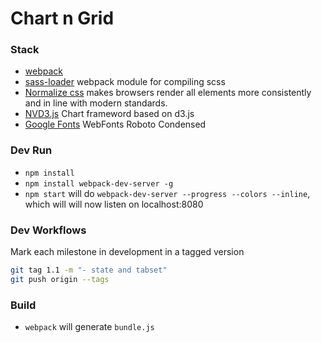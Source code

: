 # Chart n Grid

### Stack
* [webpack] 
* [sass-loader] webpack module for compiling scss
* [Normalize css] makes browsers render all elements more consistently and in line with modern standards. 
* [NVD3.js] Chart frameword based on d3.js
* [Google Fonts] WebFonts Roboto Condensed

### Dev Run
- `npm install`
- `npm install webpack-dev-server -g`
- `npm start` will do `webpack-dev-server --progress --colors --inline`, which will will now listen on localhost:8080

### Dev Workflows
Mark each milestone in development in a tagged version
```bash
git tag 1.1 -m "- state and tabset"
git push origin --tags
```

### Build
- `webpack` will generate `bundle.js`


[webpack]: <https://webpack.github.io/>
[sass-loader]: <https://github.com/jtangelder/sass-loader>
[Normalize css]: <https://necolas.github.io/normalize.css>
[NVD3.js]: <http://nvd3.org/>
[Google Fonts]: <https://fonts.google.com/?selection.family=Roboto+Condensed:400,700>
   
